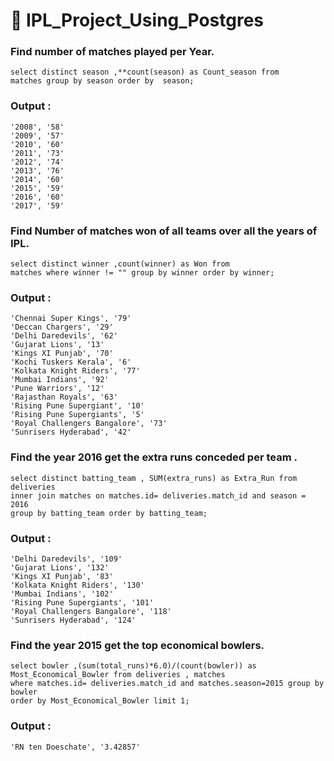         
        
# :dart: IPL_Project_Using_Postgres 

 ###  Find number of matches played per Year.

    select distinct season ,**count(season) as Count_season from 
    matches group by season order by  season;

### Output :

```
'2008', '58'
'2009', '57'
'2010', '60'
'2011', '73'
'2012', '74'
'2013', '76'
'2014', '60'
'2015', '59'
'2016', '60'
'2017', '59'
```


### Find Number of matches won of all teams over all the years of IPL.


    select distinct winner ,count(winner) as Won from 
    matches where winner != "" group by winner order by winner;

### Output :

```
'Chennai Super Kings', '79'
'Deccan Chargers', '29'
'Delhi Daredevils', '62'
'Gujarat Lions', '13'
'Kings XI Punjab', '70'
'Kochi Tuskers Kerala', '6'
'Kolkata Knight Riders', '77'
'Mumbai Indians', '92'
'Pune Warriors', '12'
'Rajasthan Royals', '63'
'Rising Pune Supergiant', '10'
'Rising Pune Supergiants', '5'
'Royal Challengers Bangalore', '73'
'Sunrisers Hyderabad', '42'
```


 ### Find the year 2016 get the extra runs conceded per team .

    select distinct batting_team , SUM(extra_runs) as Extra_Run from deliveries 
    inner join matches on matches.id= deliveries.match_id and season = 2016 
    group by batting_team order by batting_team;
 
 ### Output :
```
'Delhi Daredevils', '109'
'Gujarat Lions', '132'
'Kings XI Punjab', '83'
'Kolkata Knight Riders', '130'
'Mumbai Indians', '102'
'Rising Pune Supergiants', '101'
'Royal Challengers Bangalore', '118'
'Sunrisers Hyderabad', '124'
```

### Find the year 2015 get the top economical bowlers.



    select bowler ,(sum(total_runs)*6.0)/(count(bowler)) as Most_Economical_Bowler from deliveries , matches
    where matches.id= deliveries.match_id and matches.season=2015 group by bowler 
    order by Most_Economical_Bowler limit 1;
 
 ### Output :
 `'RN ten Doeschate', '3.42857'`
